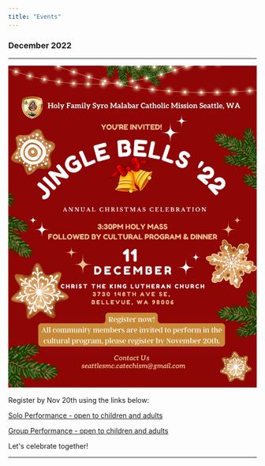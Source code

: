 ```yaml
---
title: "Events"
---
```


### December 2022
---

<img src="/img/xmas-celebration-2022.jpeg" width="600" max-width="100%" height="auto">

Register by Nov 20th using the links below:

<a target="_blank" href="https://forms.gle/s2So4geKUL34oNEG6">Solo Performance - open to children and adults</a>

<a target="_blank" href="https://forms.gle/tBEjXpcvyBsrw7ev7">Group Performance - open to children and adults</a>

Let's celebrate together!

---
